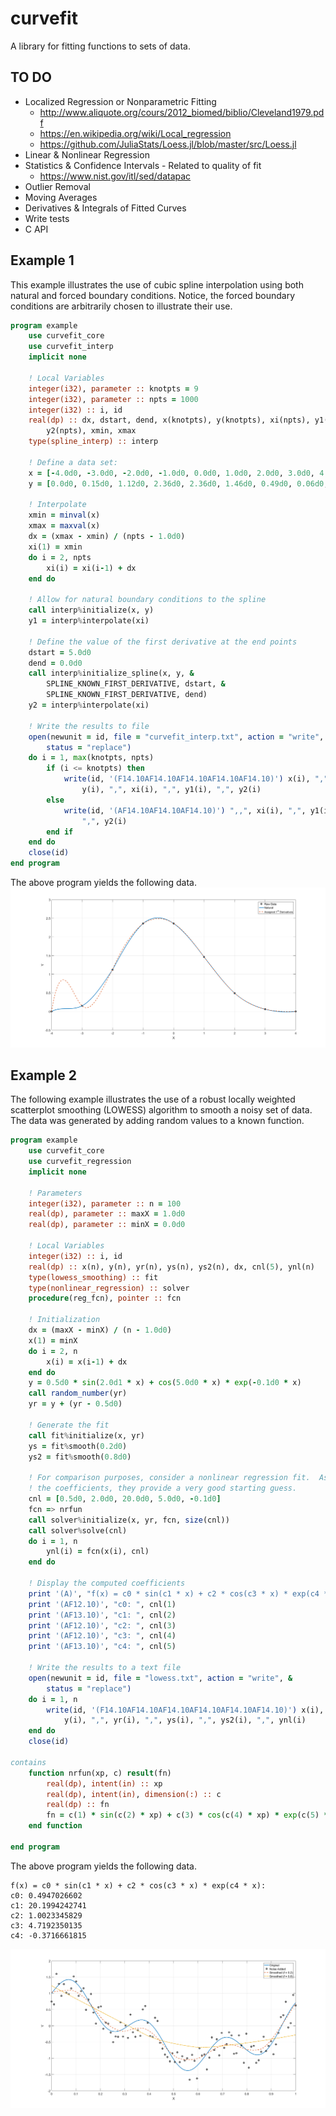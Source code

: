 # curvefit
A library for fitting functions to sets of data.

## TO DO
- Localized Regression or Nonparametric Fitting
    - http://www.aliquote.org/cours/2012_biomed/biblio/Cleveland1979.pdf
    - https://en.wikipedia.org/wiki/Local_regression
    - https://github.com/JuliaStats/Loess.jl/blob/master/src/Loess.jl
- Linear & Nonlinear Regression
- Statistics & Confidence Intervals - Related to quality of fit
    - https://www.nist.gov/itl/sed/datapac
- Outlier Removal
- Moving Averages
- Derivatives & Integrals of Fitted Curves
- Write tests
- C API

## Example 1
This example illustrates the use of cubic spline interpolation using both natural and forced boundary conditions.  Notice, the forced boundary conditions are arbitrarily chosen to illustrate their use.
```fortran
program example
    use curvefit_core
    use curvefit_interp
    implicit none

    ! Local Variables
    integer(i32), parameter :: knotpts = 9
    integer(i32), parameter :: npts = 1000
    integer(i32) :: i, id
    real(dp) :: dx, dstart, dend, x(knotpts), y(knotpts), xi(npts), y1(npts), &
        y2(npts), xmin, xmax
    type(spline_interp) :: interp

    ! Define a data set:
    x = [-4.0d0, -3.0d0, -2.0d0, -1.0d0, 0.0d0, 1.0d0, 2.0d0, 3.0d0, 4.0d0]
    y = [0.0d0, 0.15d0, 1.12d0, 2.36d0, 2.36d0, 1.46d0, 0.49d0, 0.06d0, 0.0d0]

    ! Interpolate
    xmin = minval(x)
    xmax = maxval(x)
    dx = (xmax - xmin) / (npts - 1.0d0)
    xi(1) = xmin
    do i = 2, npts
        xi(i) = xi(i-1) + dx
    end do

    ! Allow for natural boundary conditions to the spline
    call interp%initialize(x, y)
    y1 = interp%interpolate(xi)

    ! Define the value of the first derivative at the end points
    dstart = 5.0d0
    dend = 0.0d0
    call interp%initialize_spline(x, y, &
        SPLINE_KNOWN_FIRST_DERIVATIVE, dstart, &
        SPLINE_KNOWN_FIRST_DERIVATIVE, dend)
    y2 = interp%interpolate(xi)

    ! Write the results to file
    open(newunit = id, file = "curvefit_interp.txt", action = "write", &
        status = "replace")
    do i = 1, max(knotpts, npts)
        if (i <= knotpts) then
            write(id, '(F14.10AF14.10AF14.10AF14.10AF14.10)') x(i), ",", &
                y(i), ",", xi(i), ",", y1(i), ",", y2(i)
        else
            write(id, '(AF14.10AF14.10AF14.10)') ",,", xi(i), ",", y1(i), &
                ",", y2(i)
        end if
    end do
    close(id)
end program
```
The above program yields the following data.
![](images/spline_interp_example_1.png?raw=true)

## Example 2
The following example illustrates the use of a robust locally weighted scatterplot smoothing (LOWESS) algorithm to smooth a noisy set of data.  The data was generated by adding random values to a known function.
```fortran
program example
    use curvefit_core
    use curvefit_regression
    implicit none

    ! Parameters
    integer(i32), parameter :: n = 100
    real(dp), parameter :: maxX = 1.0d0
    real(dp), parameter :: minX = 0.0d0

    ! Local Variables
    integer(i32) :: i, id
    real(dp) :: x(n), y(n), yr(n), ys(n), ys2(n), dx, cnl(5), ynl(n)
    type(lowess_smoothing) :: fit
    type(nonlinear_regression) :: solver
    procedure(reg_fcn), pointer :: fcn

    ! Initialization
    dx = (maxX - minX) / (n - 1.0d0)
    x(1) = minX
    do i = 2, n
        x(i) = x(i-1) + dx
    end do
    y = 0.5d0 * sin(2.0d1 * x) + cos(5.0d0 * x) * exp(-0.1d0 * x)
    call random_number(yr)
    yr = y + (yr - 0.5d0)

    ! Generate the fit
    call fit%initialize(x, yr)
    ys = fit%smooth(0.2d0)
    ys2 = fit%smooth(0.8d0)

    ! For comparison purposes, consider a nonlinear regression fit.  As we know
    ! the coefficients, they provide a very good starting guess.
    cnl = [0.5d0, 2.0d0, 20.0d0, 5.0d0, -0.1d0]
    fcn => nrfun
    call solver%initialize(x, yr, fcn, size(cnl))
    call solver%solve(cnl)
    do i = 1, n
        ynl(i) = fcn(x(i), cnl)
    end do

    ! Display the computed coefficients
    print '(A)', "f(x) = c0 * sin(c1 * x) + c2 * cos(c3 * x) * exp(c4 * x):"
    print '(AF12.10)', "c0: ", cnl(1)
    print '(AF13.10)', "c1: ", cnl(2)
    print '(AF12.10)', "c2: ", cnl(3)
    print '(AF12.10)', "c3: ", cnl(4)
    print '(AF13.10)', "c4: ", cnl(5)

    ! Write the results to a text file
    open(newunit = id, file = "lowess.txt", action = "write", &
        status = "replace")
    do i = 1, n
        write(id, '(F14.10AF14.10AF14.10AF14.10AF14.10AF14.10)') x(i), ",", &
            y(i), ",", yr(i), ",", ys(i), ",", ys2(i), ",", ynl(i)
    end do
    close(id)

contains
    function nrfun(xp, c) result(fn)
        real(dp), intent(in) :: xp
        real(dp), intent(in), dimension(:) :: c
        real(dp) :: fn
        fn = c(1) * sin(c(2) * xp) + c(3) * cos(c(4) * xp) * exp(c(5) * xp)
    end function

end program
```
The above program yields the following data.
```text
f(x) = c0 * sin(c1 * x) + c2 * cos(c3 * x) * exp(c4 * x):
c0: 0.4947026602
c1: 20.1994242741
c2: 1.0023345829
c3: 4.7192350135
c4: -0.3716661815
```
![](images/lowess_example_1.png?raw=true)